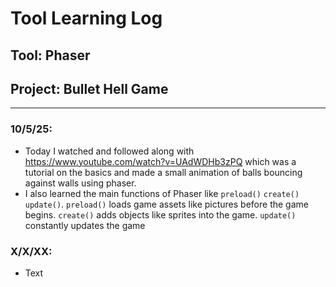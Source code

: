 # Tool Learning Log

## Tool: **Phaser**

## Project: **Bullet Hell Game**

---

### 10/5/25:
* Today I watched and followed along with https://www.youtube.com/watch?v=UAdWDHb3zPQ which was a tutorial on the basics and made a small animation of balls bouncing against walls using phaser.
* I also learned the main functions of Phaser like `preload()` `create()` `update()`. `preload()` loads game assets like pictures before the game begins. `create()` adds objects like sprites into the game. `update()` constantly updates the game

<!--
* Links you used today (websites, videos, etc)
* Things you tried, progress you made, etc
* Challenges, a-ha moments, etc
* Questions you still have
* What you're going to try next
-->

### X/X/XX:
* Text
